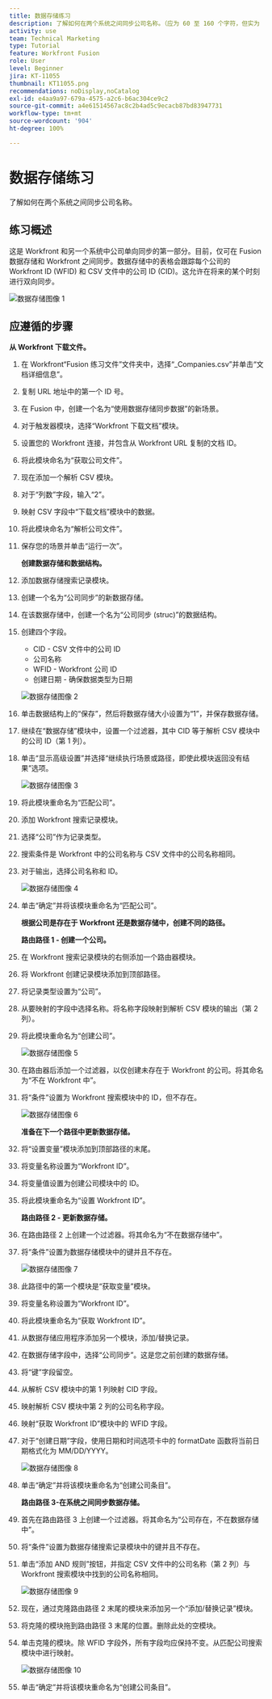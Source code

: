 ```yaml
---
title: 数据存储练习
description: 了解如何在两个系统之间同步公司名称。（应为 60 至 160 个字符，但实为 178 个字符）
activity: use
team: Technical Marketing
type: Tutorial
feature: Workfront Fusion
role: User
level: Beginner
jira: KT-11055
thumbnail: KT11055.png
recommendations: noDisplay,noCatalog
exl-id: e4aa9a97-679a-4575-a2c6-b6ac304ce9c2
source-git-commit: a4e61514567ac8c2b4ad5c9ecacb87bd83947731
workflow-type: tm+mt
source-wordcount: '904'
ht-degree: 100%

---
```


# 数据存储练习

了解如何在两个系统之间同步公司名称。

## 练习概述

这是 Workfront 和另一个系统中公司单向同步的第一部分。目前，仅可在 Fusion 数据存储和 Workfront 之间同步。数据存储中的表格会跟踪每个公司的 Workfront ID (WFID) 和 CSV 文件中的公司 ID (CID)。这允许在将来的某个时刻进行双向同步。

![数据存储图像 1](../12-exercises/assets/data-stores-walkthrough-1.png)

## 应遵循的步骤

**从 Workfront 下载文件。**

1. 在 Workfront“Fusion 练习文件”文件夹中，选择“_Companies.csv”并单击“文档详细信息”。
1. 复制 URL 地址中的第一个 ID 号。
1. 在 Fusion 中，创建一个名为“使用数据存储同步数据”的新场景。
1. 对于触发器模块，选择“Workfront 下载文档”模块。
1. 设置您的 Workfront 连接，并包含从 Workfront URL 复制的文档 ID。
1. 将此模块命名为“获取公司文件”。
1. 现在添加一个解析 CSV 模块。
1. 对于“列数”字段，输入“2”。
1. 映射 CSV 字段中“下载文档”模块中的数据。
1. 将此模块命名为“解析公司文件”。
1. 保存您的场景并单击“运行一次”。

   **创建数据存储和数据结构。**

1. 添加数据存储搜索记录模块。
1. 创建一个名为“公司同步”的新数据存储。
1. 在该数据存储中，创建一个名为“公司同步 (struc)”的数据结构。
1. 创建四个字段。

   + CID - CSV 文件中的公司 ID
   + 公司名称
   + WFID - Workfront 公司 ID
   + 创建日期 - 确保数据类型为日期

   ![数据存储图像 2](../12-exercises/assets/data-stores-walkthrough-2.png)

1. 单击数据结构上的“保存”，然后将数据存储大小设置为“1”，并保存数据存储。
1. 继续在“数据存储”模块中，设置一个过滤器，其中 CID 等于解析 CSV 模块中的公司 ID（第 1 列）。
1. 单击“显示高级设置”并选择“继续执行场景或路径，即使此模块返回没有结果”选项。

   ![数据存储图像 3](../12-exercises/assets/data-stores-walkthrough-3.png)

1. 将此模块重命名为“匹配公司”。
1. 添加 Workfront 搜索记录模块。
1. 选择“公司”作为记录类型。
1. 搜索条件是 Workfront 中的公司名称与 CSV 文件中的公司名称相同。
1. 对于输出，选择公司名称和 ID。

   ![数据存储图像 4](../12-exercises/assets/data-stores-walkthrough-4.png)

1. 单击“确定”并将该模块重命名为“匹配公司”。

   **根据公司是存在于 Workfront 还是数据存储中，创建不同的路径。**

   **路由路径 1 - 创建一个公司。**

1. 在 Workfront 搜索记录模块的右侧添加一个路由器模块。
1. 将 Workfront 创建记录模块添加到顶部路径。
1. 将记录类型设置为“公司”。
1. 从要映射的字段中选择名称。将名称字段映射到解析 CSV 模块的输出（第 2 列）。
1. 将此模块重命名为“创建公司”。

   ![数据存储图像 5](../12-exercises/assets/data-stores-walkthrough-5.png)

1. 在路由器后添加一个过滤器，以仅创建未存在于 Workfront 的公司。将其命名为“不在 Workfront 中”。
1. 将“条件”设置为 Workfront 搜索模块中的 ID，但不存在。

   ![数据存储图像 6](../12-exercises/assets/data-stores-walkthrough-6.png)

   **准备在下一个路径中更新数据存储。**

1. 将“设置变量”模块添加到顶部路径的末尾。
1. 将变量名称设置为“Workfront ID”。
1. 将变量值设置为创建公司模块中的 ID。
1. 将此模块重命名为“设置 Workfront ID”。

   **路由路径 2 - 更新数据存储。**

1. 在路由路径 2 上创建一个过滤器。将其命名为“不在数据存储中”。

1. 将“条件”设置为数据存储模块中的键并且不存在。

   ![数据存储图像 7](../12-exercises/assets/data-stores-walkthrough-7.png)

1. 此路径中的第一个模块是“获取变量”模块。
1. 将变量名称设置为“Workfront ID”。
1. 将此模块重命名为“获取 Workfront ID”。
1. 从数据存储应用程序添加另一个模块，添加/替换记录。
1. 在数据存储字段中，选择“公司同步”。这是您之前创建的数据存储。
1. 将“键”字段留空。
1. 从解析 CSV 模块中的第 1 列映射 CID 字段。
1. 映射解析 CSV 模块中第 2 列的公司名称字段。
1. 映射“获取 Workfront ID”模块中的 WFID 字段。
1. 对于“创建日期”字段，使用日期和时间选项卡中的 formatDate 函数将当前日期格式化为 MM/DD/YYYY。

   ![数据存储图像 8](../12-exercises/assets/data-stores-walkthrough-8.png)

1. 单击“确定”并将该模块重命名为“创建公司条目”。

   **路由路径 3-在系统之间同步数据存储。**

1. 首先在路由路径 3 上创建一个过滤器。将其命名为“公司存在，不在数据存储中”。
1. 将“条件”设置为数据存储搜索记录模块中的键并且不存在。
1. 单击“添加 AND 规则”按钮，并指定 CSV 文件中的公司名称（第 2 列）与 Workfront 搜索模块中找到的公司名称相同。

   ![数据存储图像 9](../12-exercises/assets/data-stores-walkthrough-9.png)

1. 现在，通过克隆路由路径 2 末尾的模块来添加另一个“添加/替换记录”模块。
1. 将克隆的模块拖到路由路径 3 末尾的位置。删除此处的空模块。
1. 单击克隆的模块。除 WFID 字段外，所有字段均应保持不变。从匹配公司搜索模块中进行映射。

   ![数据存储图像 10](../12-exercises/assets/data-stores-walkthrough-10.png)

1. 单击“确定”并将该模块重命名为“创建公司条目”。
